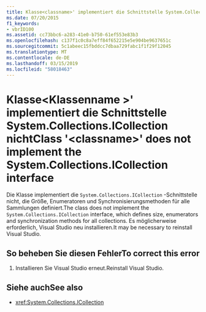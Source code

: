 ```yaml
---
title: Klasse<classname>' implementiert die Schnittstelle System.Collections.ICollection nicht
ms.date: 07/20/2015
f1_keywords:
- vbrID100
ms.assetid: cc73bbc6-a283-41e0-b750-61ef553e83b3
ms.openlocfilehash: c137f1c0c8a7eff84f652215e5e904be9637651c
ms.sourcegitcommit: 5c1abeec15fbddcc7dbaa729fabc1f1f29f12045
ms.translationtype: MT
ms.contentlocale: de-DE
ms.lasthandoff: 03/15/2019
ms.locfileid: "58018463"
---
```

# <a name="class-classname-does-not-implement-the-systemcollectionsicollection-interface"></a><span data-ttu-id="e54d2-102">Klasse\<Klassenname >' implementiert die Schnittstelle System.Collections.ICollection nicht</span><span class="sxs-lookup"><span data-stu-id="e54d2-102">Class '\<classname>' does not implement the System.Collections.ICollection interface</span></span>
<span data-ttu-id="e54d2-103">Die Klasse implementiert die `System.Collections.ICollection` -Schnittstelle nicht, die Größe, Enumeratoren und Synchronisierungsmethoden für alle Sammlungen definiert.</span><span class="sxs-lookup"><span data-stu-id="e54d2-103">The class does not implement the `System.Collections.ICollection` interface, which defines size, enumerators and synchronization methods for all collections.</span></span> <span data-ttu-id="e54d2-104">Es möglicherweise erforderlich, Visual Studio neu installieren.</span><span class="sxs-lookup"><span data-stu-id="e54d2-104">It may be necessary to reinstall Visual Studio.</span></span>  
  
## <a name="to-correct-this-error"></a><span data-ttu-id="e54d2-105">So beheben Sie diesen Fehler</span><span class="sxs-lookup"><span data-stu-id="e54d2-105">To correct this error</span></span>  
  
1.  <span data-ttu-id="e54d2-106">Installieren Sie Visual Studio erneut.</span><span class="sxs-lookup"><span data-stu-id="e54d2-106">Reinstall Visual Studio.</span></span>  
  
## <a name="see-also"></a><span data-ttu-id="e54d2-107">Siehe auch</span><span class="sxs-lookup"><span data-stu-id="e54d2-107">See also</span></span>

- <xref:System.Collections.ICollection>
